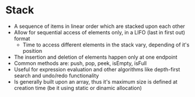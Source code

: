 # Stack

- A sequence of items in linear order which are stacked upon each other
- Allow for sequential access of elements only, in a LIFO (last in first out) format
  - Time to access different elements in the stack vary, depending of it's position
- The insertion and deletion of elements happen only at one endpoint
- Common methods are: push, pop, peek, isEmpty, isFull
- Useful for expression evaluation and other algorithms like depth-first search and undo/redo functionality
- Is generally built upon an array, thus it's maximum size is defined at creation time (be it using static or dinamic allocation)